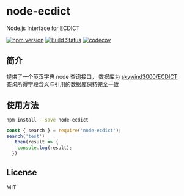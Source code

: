 # node-ecdict

Node.js Interface for ECDICT

[![npm version](https://img.shields.io/npm/v/node-ecdict.svg)](https://www.npmjs.com/package/node-ecdict) [![Build Status](https://travis-ci.org/HiuYanChong/node-ecdict.svg?branch=master)](https://travis-ci.org/HiuYanChong/node-ecdict) [![codecov](https://codecov.io/gh/HiuYanChong/node-ecdict/branch/master/graph/badge.svg)](https://codecov.io/gh/HiuYanChong/node-ecdict)

## 简介

提供了一个英汉字典 node 查询接口，
数据库为 [skywind3000/ECDICT](https://github.com/skywind3000/ECDICT)       
查询所得字段含义与引用的数据库保持完全一致

## 使用方法

```bash
npm install --save node-ecdict
```

```js
const { search } = require('node-ecdict');
search('test')
  .then(result => {
    console.log(result);
  })
```

## License

MIT